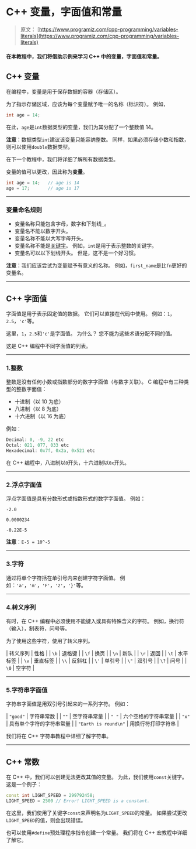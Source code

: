 # C++ 变量，字面值和常量

> 原文： [https://www.programiz.com/cpp-programming/variables-literals](https://www.programiz.com/cpp-programming/variables-literals)

#### 在本教程中，我们将借助示例来学习 C++ 中的变量，字面值和常量。

## C++ 变量

在编程中，变量是用于保存数据的容器（存储区）。

为了指示存储区域，应该为每个变量赋予唯一的名称（标识符）。 例如，

```cpp
int age = 14; 
```

在此，`age`是`int`数据类型的变量，我们为其分配了一个整数值 14。

**注意**：数据类型`int`建议该变量只能容纳整数。 同样，如果必须存储小数和指数，则可以使用`double`数据类型。

在下一个教程中，我们将详细了解所有数据类型。

变量的值可以更改，因此称为**变量**。

```cpp
int age = 14;   // age is 14
age = 17;       // age is 17 
```

* * *

### 变量命名规则

*   变量名称只能包含字母，数字和下划线`_`。
*   变量名不能以数字开头。
*   变量名称不能以大写字母开头。
*   变量名称不能是[关键字](https://www.programiz.com/cpp-programming/keywords-identifiers)。 例如，`int`是用于表示整数的关键字。
*   变量名可以以下划线开头。 但是，这不是一个好习惯。

**注意**：我们应该尝试为变量赋予有意义的名称。 例如，`first_name`是比`fn`更好的变量名。

* * *

## C++ 字面值

字面值是用于表示固定值的数据。 它们可以直接在代码中使用。 例如：`1`，`2.5`，`'c'`等。

这里，`1`，`2.5`和`'c'`是字面值。 为什么？ 您不能为这些术语分配不同的值。

这是 C++ 编程中不同字面值的列表。

* * *

### 1.整数

整数是没有任何小数或指数部分的数字字面值（与数字关联）。 C 编程中有三种类型的整数字面值：

*   十进制（以 10 为底）
*   八进制（以 8 为底）
*   十六进制（以 16 为底）

例如：

```cpp
Decimal: 0, -9, 22 etc
Octal: 021, 077, 033 etc
Hexadecimal: 0x7f, 0x2a, 0x521 etc

```

在 C++ 编程中，八进制以`0`开头，十六进制以`0x`开头。

* * *

### 2.浮点字面值

浮点字面值是具有分数形式或指数形式的数字字面值。 例如：

`-2.0`

`0.0000234`

`-0.22E-5`

**注意**：`E-5 = 10^-5`

* * *

### 3.字符

通过将单个字符括在单引号内来创建字符字面值。 例如：`'a'`，`'m'`，`'F'`，`'2'`，`'}'`等。

* * *

### 4.转义序列

有时，在 C++ 编程中必须使用不能键入或具有特殊含义的字符。 例如，换行符（输入），制表符，问号等。

为了使用这些字符，使用了转义序列。

| 转义序列 | 性格 |
| `\b` | 退格键 |
| `\f` | 换页 |
| `\n` | 新队 |
| `\r` | 返回 |
| `\t` | 水平标签 |
| `\v` | 垂直标签 |
| `\\` | 反斜杠 |
| `\'` | 单引号 |
| `\"` | 双引号 |
| `\?` | 问号 |
| `\0` | 空字符 |

* * *

### 5.字符串字面值

字符串字面值是用双引号引起来的一系列字符。 例如：

| `"good"` | 字符串常数 |
| `""` | 空字符串常量 |
| `" "` | 六个空格的字符串常量 |
| `"x"` | 具有单个字符的字符串常量 |
| `"Earth is round\n"` | 用换行符打印字符串 |

我们将在 C++ 字符串教程中详细了解字符串。

* * *

## C++ 常数

在 C++ 中，我们可以创建无法更改其值的变量。 为此，我们使用`const`关键字。 这是一个例子：

```cpp
const int LIGHT_SPEED = 299792458;
LIGHT_SPEED = 2500 // Error! LIGHT_SPEED is a constant. 
```

在这里，我们使用了关键字`const`来声明名为`LIGHT_SPEED`的常量。 如果尝试更改`LIGHT_SPEED`的值，则会出现错误。

也可以使用`#define`预处理程序指令创建一个常量。 我们将在 C++ 宏教程中详细了解它。